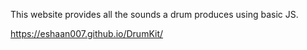 This website provides all the sounds a drum produces using basic JS.

https://eshaan007.github.io/DrumKit/

